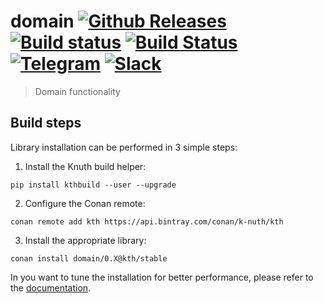 <!-- <a target="_blank" href="http://semver.org">![Version][badge.version]</a> -->
<!-- <a target="_blank" href="https://cirrus-ci.com/github/k-nuth/domain">![Build Status][badge.Cirrus]</a> -->

# domain <a target="_blank" href="https://github.com/k-nuth/domain/releases">![Github Releases][badge.release]</a> <a target="_blank" href="https://travis-ci.org/k-nuth/domain">![Build status][badge.Travis]</a> <a target="_blank" href="https://ci.appveyor.com/projects/k-nuth/domain">![Build Status][badge.Appveyor]</a> <a target="_blank" href="https://t.me/knuth_cash">![Telegram][badge.telegram]</a> <a target="_blank" href="https://k-nuth.slack.com/">![Slack][badge.slack]</a>

> Domain functionality

Build steps
-----------

Library installation can be performed in 3 simple steps:

1. Install the Knuth build helper:
```
pip install kthbuild --user --upgrade
```

2. Configure the Conan remote:
```
conan remote add kth https://api.bintray.com/conan/k-nuth/kth
```

3. Install the appropriate library:

```
conan install domain/0.X@kth/stable 
```

In you want to tune the installation for better performance, please refer to the [documentation](https://k-nuth.github.io/docs/content/user_guide/advanced_installation.html).


<!-- Links -->
[badge.Travis]: https://travis-ci.org/k-nuth/domain.svg?branch=master
[badge.Appveyor]: https://ci.appveyor.com/api/projects/status/github/k-nuth/domain?svg=true&branch=master
[badge.Cirrus]: https://api.cirrus-ci.com/github/k-nuth/domain.svg?branch=master
[badge.version]: https://badge.fury.io/gh/k-nuth%2Fdomain.svg
[badge.release]: https://img.shields.io/github/release/k-nuth/domain.svg

[badge.telegram]: https://img.shields.io/badge/telegram-badge-blue.svg?logo=telegram
[badge.slack]: https://img.shields.io/badge/slack-badge-orange.svg?logo=slack

<!-- [badge.Gitter]: https://img.shields.io/badge/gitter-join%20chat-blue.svg -->
